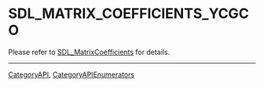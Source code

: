 # SDL_MATRIX_COEFFICIENTS_YCGCO

Please refer to [SDL_MatrixCoefficients](SDL_MatrixCoefficients) for details.

----
[CategoryAPI](CategoryAPI), [CategoryAPIEnumerators](CategoryAPIEnumerators)

